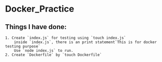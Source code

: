 # Docker_Practice  

## Things I have done:  
    1. Create `index.js` for testing using `touch index.js`  
        inside `index.js`, there is an print statement`This is for docker testing purpose` 
        Use `node index.js` to run.  
    2. Create `Dockerfile` by `touch Dockerfile`
